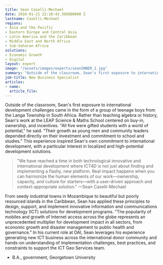 ```yaml
---
title: Sean Caselli-Mechael
date: 2016-01-21 22:18:43.395000000 Z
lastname: Caselli-Mechael
regions:
- Asia and the Pacific
- Eastern Europe and Central Asia
- Latin America and the Caribbean
- Middle East and North Africa
- Sub-Saharan Africa
solutions:
- Economic Growth
- Digital
layout: expert
image: "/assets/images/experts/seanINNER_1.jpg"
summary: "Outside of the classroom, Sean's first exposure to international development challenges came in the form of a group of teenage boys from the Langa Township in South Africa."
job-title: New Business Specialist
articles:
- name:
  article_file:
---
```

Outside of the classroom, Sean's first exposure to international development challenges came in the form of a group of teenage boys from the Langa Township in South Africa. Rather than teaching algebra or history, Sean's work at the LEAP Science & Maths School centered on buy-in, ownership, and incentives. "All five were gifted students with a world of potential," he said. "Their growth as young men and community leaders depended directly on their investment and commitment to school and studies." This experience inspired Sean's own commitment to international development, with a particular interest in localized and high-potential development solutions.

> "We have reached a time in both technological innovative and international development where ICT4D is not just about finding and implementing a flashy, new platform. Real impact happens when you can harmonize the human elements of our work—ownership, capacity, and culture for starters—with a user-driven approach and context-appropriate solution." —Sean Caselli-Mechael

From seedy industrial towns in Mozambique to beautiful but poorly resourced islands in the Caribbean, Sean has applied these principles to design, support, and implement innovative information and communications technology (ICT) solutions for development programs. "The popularity of mobiles and growth of Internet access across the globe represents an unprecedented multiplier for development impact in all sectors, from economic growth and disaster management to public health and governance." In his current role at DAI, Sean leverages his experience generating new ICT business across the international donor community and hands-on understanding of implementation challenges, best practices, and constraints to support the ICT Geo Services team.

* B.A., government, Georgetown University
